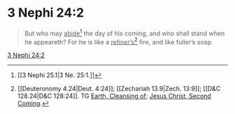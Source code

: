 # 3 Nephi 24:2

> But who may <u>abide</u>[^a] the day of his coming, and who shall stand when he appeareth? For he is like a <u>refiner’s</u>[^b] fire, and like fuller’s soap.

[3 Nephi 24:2](https://www.churchofjesuschrist.org/study/scriptures/bofm/3-ne/24?lang=eng&id=p2#p2)


[^a]: [[3 Nephi 25.1|3 Ne. 25:1.]]
[^b]: [[Deuteronomy 4.24|Deut. 4:24]]; [[Zechariah 13.9|Zech. 13:9]]; [[D&C 128.24|D&C 128:24]]. TG [Earth, Cleansing of](https://www.churchofjesuschrist.org/study/scriptures/tg/earth-cleansing-of?lang=eng); [Jesus Christ, Second Coming](https://www.churchofjesuschrist.org/study/scriptures/tg/jesus-christ-second-coming?lang=eng).
